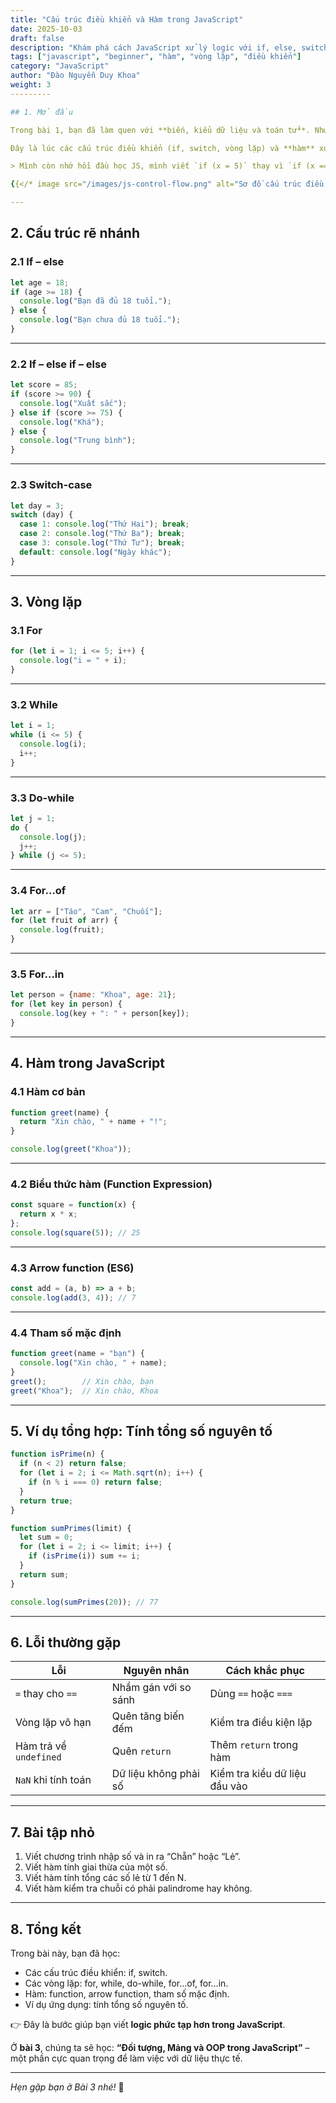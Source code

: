 ```yaml
---
title: "Cấu trúc điều khiển và Hàm trong JavaScript"
date: 2025-10-03
draft: false
description: "Khám phá cách JavaScript xử lý logic với if, else, switch, vòng lặp, và cách định nghĩa hàm (function, arrow function)."
tags: ["javascript", "beginner", "hàm", "vòng lặp", "điều khiển"]
category: "JavaScript"
author: "Đào Nguyễn Duy Khoa"
weight: 3
---------

## 1. Mở đầu

Trong bài 1, bạn đã làm quen với **biến, kiểu dữ liệu và toán tử**. Nhưng chỉ có dữ liệu thôi thì chưa đủ – chúng ta cần **xử lý logic** để chương trình có thể đưa ra quyết định.

Đây là lúc các cấu trúc điều khiển (if, switch, vòng lặp) và **hàm** xuất hiện.

> Mình còn nhớ hồi đầu học JS, mình viết `if (x = 5)` thay vì `if (x == 5)` 😅. Kết quả là chương trình chạy sai hoàn toàn mà mình không hiểu tại sao. Sau đó mới nhận ra mình đã gán giá trị thay vì so sánh. Bạn có bao giờ nhầm như thế chưa?

{{</* image src="/images/js-control-flow.png" alt="Sơ đồ cấu trúc điều khiển trong JavaScript" */>}}

---
```


## 2. Cấu trúc rẽ nhánh

### 2.1 If – else

```js
let age = 18;
if (age >= 18) {
  console.log("Bạn đã đủ 18 tuổi.");
} else {
  console.log("Bạn chưa đủ 18 tuổi.");
}
```

---

### 2.2 If – else if – else

```js
let score = 85;
if (score >= 90) {
  console.log("Xuất sắc");
} else if (score >= 75) {
  console.log("Khá");
} else {
  console.log("Trung bình");
}
```

---

### 2.3 Switch-case

```js
let day = 3;
switch (day) {
  case 1: console.log("Thứ Hai"); break;
  case 2: console.log("Thứ Ba"); break;
  case 3: console.log("Thứ Tư"); break;
  default: console.log("Ngày khác");
}
```

---

## 3. Vòng lặp

### 3.1 For

```js
for (let i = 1; i <= 5; i++) {
  console.log("i = " + i);
}
```

---

### 3.2 While

```js
let i = 1;
while (i <= 5) {
  console.log(i);
  i++;
}
```

---

### 3.3 Do-while

```js
let j = 1;
do {
  console.log(j);
  j++;
} while (j <= 5);
```

---

### 3.4 For…of

```js
let arr = ["Táo", "Cam", "Chuối"];
for (let fruit of arr) {
  console.log(fruit);
}
```

---

### 3.5 For…in

```js
let person = {name: "Khoa", age: 21};
for (let key in person) {
  console.log(key + ": " + person[key]);
}
```

---

## 4. Hàm trong JavaScript

### 4.1 Hàm cơ bản

```js
function greet(name) {
  return "Xin chào, " + name + "!";
}

console.log(greet("Khoa"));
```

---

### 4.2 Biểu thức hàm (Function Expression)

```js
const square = function(x) {
  return x * x;
};
console.log(square(5)); // 25
```

---

### 4.3 Arrow function (ES6)

```js
const add = (a, b) => a + b;
console.log(add(3, 4)); // 7
```

---

### 4.4 Tham số mặc định

```js
function greet(name = "bạn") {
  console.log("Xin chào, " + name);
}
greet();        // Xin chào, bạn
greet("Khoa");  // Xin chào, Khoa
```

---

## 5. Ví dụ tổng hợp: Tính tổng số nguyên tố

```js
function isPrime(n) {
  if (n < 2) return false;
  for (let i = 2; i <= Math.sqrt(n); i++) {
    if (n % i === 0) return false;
  }
  return true;
}

function sumPrimes(limit) {
  let sum = 0;
  for (let i = 2; i <= limit; i++) {
    if (isPrime(i)) sum += i;
  }
  return sum;
}

console.log(sumPrimes(20)); // 77
```

---

## 6. Lỗi thường gặp

| Lỗi                    | Nguyên nhân           | Cách khắc phục                |
| ---------------------- | --------------------- | ----------------------------- |
| `=` thay cho `==`      | Nhầm gán với so sánh  | Dùng `==` hoặc `===`          |
| Vòng lặp vô hạn        | Quên tăng biến đếm    | Kiểm tra điều kiện lặp        |
| Hàm trả về `undefined` | Quên `return`         | Thêm `return` trong hàm       |
| `NaN` khi tính toán    | Dữ liệu không phải số | Kiểm tra kiểu dữ liệu đầu vào |

---

## 7. Bài tập nhỏ

1. Viết chương trình nhập số và in ra “Chẵn” hoặc “Lẻ”.
2. Viết hàm tính giai thừa của một số.
3. Viết hàm tính tổng các số lẻ từ 1 đến N.
4. Viết hàm kiểm tra chuỗi có phải palindrome hay không.

---

## 8. Tổng kết

Trong bài này, bạn đã học:

* Các cấu trúc điều khiển: if, switch.
* Các vòng lặp: for, while, do-while, for…of, for…in.
* Hàm: function, arrow function, tham số mặc định.
* Ví dụ ứng dụng: tính tổng số nguyên tố.

👉 Đây là bước giúp bạn viết **logic phức tạp hơn trong JavaScript**.

Ở **bài 3**, chúng ta sẽ học:
**“Đối tượng, Mảng và OOP trong JavaScript”** – một phần cực quan trọng để làm việc với dữ liệu thực tế.

---

*Hẹn gặp bạn ở Bài 3 nhé!* 🚀